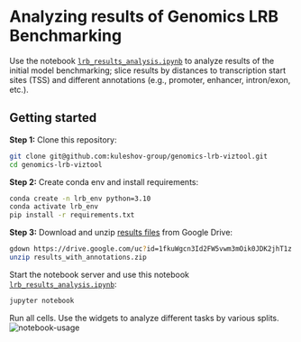 # Analyzing results of Genomics LRB Benchmarking

Use the notebook [`lrb_results_analysis.ipynb`](lrb_results_analysis.ipynb) to analyze results of the initial model benchmarking; slice results by distances to transcription start sites (TSS) and different annotations (e.g., promoter, enhancer, intron/exon, etc.).

## Getting started
**Step 1:** Clone this repository:
```bash
git clone git@github.com:kuleshov-group/genomics-lrb-viztool.git
cd genomics-lrb-viztool
```

**Step 2:** Create conda env and install requirements:
```bash
conda create -n lrb_env python=3.10
conda activate lrb_env
pip install -r requirements.txt
```

**Step 3:** Download and unzip [results files](https://drive.google.com/file/d/1eCeRQnxHUBKRXUV69bnyZ8LvMfiQrPgC/view?usp=sharing) from Google Drive:
```bash
gdown https://drive.google.com/uc?id=1fkuWgcn3Id2FW5vwm3mOik0JDK2jhT1z
unzip results_with_annotations.zip
```

Start the notebook server and use this notebook [`lrb_results_analysis.ipynb`](lrb_results_analysis.ipynb):
```bash
jupyter notebook
```
Run all cells.
Use the widgets to analyze different tasks by various splits.
![notebook-usage](assets/lrb_analysis.gif)

